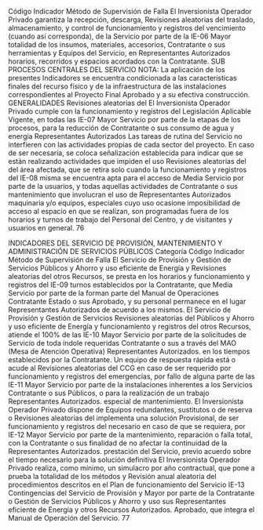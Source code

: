 Código Indicador Método de Supervisión
de Falla
El Inversionista Operador Privado garantiza la
recepción, descarga, Revisiones aleatorias del
traslado, almacenamiento, y control de funcionamiento y registros del
vencimiento (cuando así corresponda), de la Servicio por parte de la
IE-06 Mayor
totalidad de los insumos, materiales, accesorios, Contratante o sus
herramientas y Equipos del Servicio, en Representantes Autorizados
horarios, recorridos y espacios acordados con la
Contratante.
SUB PROCESOS CENTRALES DEL SERVICIO
NOTA: La aplicación de los presentes Indicadores se encuentra condicionada a las
características finales del recurso físico y de la infraestructura de las instalaciones correspondientes al
Proyecto Final Aprobado y a su efectiva construcción.
GENERALIDADES
Revisiones aleatorias del
El Inversionista Operador Privado cumple con la
funcionamiento y registros del
Legislación Aplicable Vigente, en todas las
IE-07 Mayor Servicio por parte de la
etapas de los procesos, para la reducción de
Contratante o sus
consumo de agua y energía
Representantes Autorizados
Las tareas de rutina del Servicio no interfieren
con las actividades propias de cada sector del
proyecto.
En caso de ser necesaria, se coloca
señalización establecida para indicar que se
están realizando actividades que impiden el uso Revisiones aleatorias del
del área afectada, que se retira solo cuando la funcionamiento y registros del
IE-08 misma se encuentra apta para el acceso de Media Servicio por parte de la
usuarios, y todas aquellas actividades de Contratante o sus
mantenimiento que involucran el uso de Representantes Autorizados
maquinaria y/o equipos, especiales cuyo uso
ocasione imposibilidad de acceso al espacio en
que se realizan, son programadas fuera de los
horarios y turnos de trabajo del Personal del
Centro, y de visitantes y usuarios en general.
76

INDICADORES DEL SERVICIO DE PROVISIÓN, MANTENIMIENTO Y ADMINISTRACIÓN DE
SERVICIOS PÚBLICOS
Categoría
Código Indicador Método de Supervisión
de Falla
El Servicio de Provisión y Gestión de Servicios
Públicos y Ahorro y uso eficiente de Energía y Revisiones aleatorias del
otros Recursos, se presta en los horarios y funcionamiento y registros del
IE-09 turnos establecidos por la Contratante, que Media Servicio por parte de la
forman parte del Manual de Operaciones Contratante Estado o sus
Aprobado, y su personal permanece en el lugar Representantes Autorizados
de acuerdo a los mismos.
El Servicio de Provisión y Gestión de Servicios
Revisiones aleatorias del
Públicos y Ahorro y uso eficiente de Energía y
funcionamiento y registros del
otros Recursos, atiende el 100% de las
IE-10 Mayor Servicio por parte de la
solicitudes de Servicio de toda índole requeridas
Contratante o sus
a través del MAO (Mesa de Atención Operativa)
Representantes Autorizados.
en los tiempos establecidos por la Contratante.
Un equipo de respuesta rápida está o acude al
Revisiones aleatorias del
CCG en caso de ser requerido por
funcionamiento y registros del
emergencias, por fallo de alguna parte de las
IE-11 Mayor Servicio por parte de la
instalaciones inherentes a los Servicios
Contratante o sus
Públicos, o para la realización de un trabajo
Representantes Autorizados.
especial de mantenimiento.
El Inversionista Operador Privado dispone de
Equipos redundantes, sustitutos o de reserva o
Revisiones aleatorias del
implementa una solución Provisional, de ser
funcionamiento y registros del
necesario en caso de que se requiera, por
IE-12 Mayor Servicio por parte de la
mantenimiento, reparación o falla total, con la
Contratante o sus
finalidad de no afectar la continuidad de la
Representantes Autorizados.
prestación del Servicio, previo acuerdo sobre el
tiempo necesario para la solución definitiva
El Inversionista Operador Privado realiza, como
mínimo, un simulacro por año contractual, que
pone a prueba la totalidad de los métodos y Revisión anual aleatoria del
procedimientos descritos en el Plan de funcionamiento del Servicio
IE-13 Contingencias del Servicio de Provisión y Mayor por parte de la Contratante o
Gestión de Servicios Públicos y Ahorro y uso sus Representantes
eficiente de Energía y otros Recursos Autorizados.
Aprobado, que integra el Manual de Operación
del Servicio.
77

